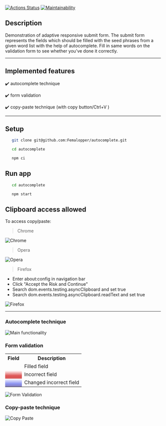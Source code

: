 [![Actions Status](https://github.com/Femalopper/autocomplete/actions/workflows/eslint-check.yml/badge.svg)](https://github.com/Femalopper/autocomplete/actions)
[![Maintainability](https://api.codeclimate.com/v1/badges/3eb6c53ecd5c8c67c9da/maintainability)](https://codeclimate.com/github/Femalopper/autocomplete/maintainability)

## Description

Demonstration of adaptive responsive submit form. The submit form represents the fields which should be filled with the seed phrases from a given word list with the help of autocomplete. Fill in same words on the validation form to see whether you’ve done it correctly.

---

## Implemented features

:heavy_check_mark: autocomplete technique

:heavy_check_mark: form validation

:heavy_check_mark: copy-paste technique (with copy button/Ctrl+V )

---

## Setup

```sh
   git clone git@github.com:Femalopper/autocomplete.git

   cd autocomplete

   npm ci
```

## Run app

```sh
   cd autocomplete

   npm start
```

## Clipboard access allowed

To access copy/paste:

> Chrome

![Chrome](https://github.com/Femalopper/raw/blob/main/images/react-app-autocomplete/Chrome.png)

> Opera

![Opera](https://github.com/Femalopper/raw/blob/main/images/react-app-autocomplete/Opera.png)

> Firefox

- Enter about:config in navigation bar
- Click "Accept the Risk and Continue"
- Search dom.events.testing.asyncClipboard and set true
- Search dom.events.testing.asyncClipboard.readText and set true

![Firefox](https://github.com/Femalopper/raw/blob/main/images/react-app-autocomplete/Firefox.png)

---

### Autocomplete technique

![Main functionality](https://github.com/Femalopper/raw/blob/main/images/react-app-autocomplete/autocomplete.gif)

### Form validation

<table>
  <tbody>
    <tr>
      <th>Field</th>
      <th>Description</th>
    </tr>
    <tr>
      <td><span style="background:linear-gradient(to top, #b0e2a7 0%, rgba(187, 245, 224) 36%, white 100%)"></span></td>
      <td>Filled field</td>
    </tr>
    <tr>
      <td style="background:linear-gradient(to top, rgb(214, 90, 90) 0%, rgb(223, 86, 86) 36%, white 100%)"></td>
      <td>Incorrect field</td>
    </tr>
    <tr>
      <td style="background:linear-gradient(to top, rgb(131, 123, 183) 0%, rgb(140, 147, 241) 36%, white 100%)"></td>
      <td>Changed incorrect field</td>
    </tr>
  </tbody>
</table>

![Form Validation](https://github.com/Femalopper/raw/blob/main/images/react-app-autocomplete/validation.gif)

### Copy-paste technique

![Copy Paste](https://github.com/Femalopper/raw/blob/main/images/react-app-autocomplete/copy-paste.gif)
